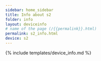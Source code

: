```yaml
---
sidebar: home_sidebar
title: Info about s2
folder: info
layout: deviceinfo
# name of the page (/{{permalink}}.html)
permalink: s2_info.html
device: s2
---
```

{% include templates/device_info.md %}
